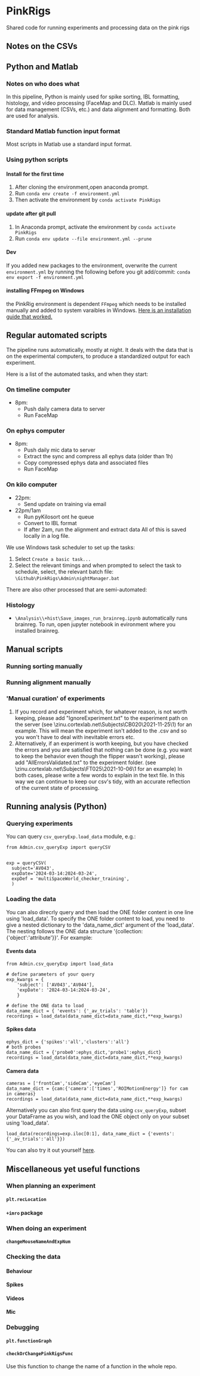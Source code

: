 # PinkRigs
Shared code for running experiments and processing data on the pink rigs

## Notes on the CSVs

## Python and Matlab
### Notes on who does what

In this pipeline, Python is mainly used for spike sorting, IBL formatting, histology, and video processing (FaceMap and DLC). Matlab is mainly used for data management (CSVs, etc.) and data alignment and formatting. Both are used for analysis.

### Standard Matlab function input format

Most scripts in Matlab use a standard input format.

### Using python scripts
#### Install for the first time
1. After cloning the environment,open anaconda prompt. 
2. Run `conda env create -f environment.yml`
3. Then activate the environment by `conda activate PinkRigs`

#### update after git pull
1. In Anaconda prompt, activate the environment by `conda activate PinkRigs`
2. Run `conda env update --file environment.yml --prune`

#### Dev
If you added new packages to the environment, overwrite the current `environment.yml` by running the following before you git add/commit: 
`conda env export -f environment.yml`

#### installing FFmpeg on Windows 
the PinkRig environment is dependent `FFmpeg` which needs to be installed manually and added to system varaibles in Windows. [Here is an installation guide that worked.](https://phoenixnap.com/kb/ffmpeg-windows)


## Regular automated scripts 
The pipeline runs automatically, mostly at night. It deals with the data that is on the experimental computers, to produce a standardized output for each experiment.

Here is a list of the automated tasks, and when they start:
### On timeline computer
- 8pm: 
  - Push daily camera data to server
  - Run FaceMap 
### On ephys computer
- 8pm: 
  - Push daily mic data to server
  - Extract the sync and compress all ephys data (older than 1h)
  - Copy compressed ephys data and associated files
  - Run FaceMap
### On kilo computer
- 22pm:
    - Send update on training via email
- 22pm/1am    
    - Run pyKilosort ont he queue
    - Convert to IBL format
    - If after 2am, run the alignment and extract data
All of this is saved locally in a log file.

We use Windows task scheduler to set up the tasks: 
1. Select `Create a basic task...`
2. Select the relevant timings and when prompted to select the task to schedule, select, the relevant batch file:
`\Github\PinkRigs\Admin\nightManager.bat`

There are also other processed that are semi-automated:
### Histology 
- `\Analysis\\+hist\Save_images_run_brainreg.ipynb` automatically runs brainreg. To run, open jupyter notebook in evironment where you installed brainreg. 

## Manual scripts 
### Running sorting manually 

### Running alignment manually 

### 'Manual curation' of experiments

1. If you record and experiment which, for whatever reason, is not worth keeping, please add "IgnoreExperiment.txt" to the experiment path on the server (see \\zinu.cortexlab.net\Subjects\CB020\2021-11-25\1) for an example. This will mean the experiment isn't added to the .csv and so you won't have to deal with inevitable errors etc.
2. Alternatively, if an experiment is worth keeping, but you have checked the errors and you are satisfied that nothing can be done (e.g. you want to keep the behavior even though the flipper wasn't working), please add "AllErrorsValidated.txt" to the experiment folder. (see \\zinu.cortexlab.net\Subjects\FT025\2021-10-06\1 for an example)
In both cases, please write a few words to explain in the text file. In this way we can continue to keep our csv's tidy, with an accurate reflection of the current state of processing.

## Running analysis (Python)

### Querying experiments

You can query `csv_queryExp.load_data` module, e.g.:
```
from Admin.csv_queryExp import queryCSV


exp = queryCSV(
  subject='AV043',
  expDate='2024-03-14:2024-03-24', 
  expDef = 'multiSpaceWorld_checker_training',
  )
```

### Loading the data
You can also direcrly query and then load the ONE folder content in one line using 'load_data'. To specify the ONE folder content to load, you need to give a nested dictionary to the 'data_name_dict' argument of the 'load_data'. The nesting follows the ONE data structure '{collection:{'object':'attribute'}}'. For example: 
#### Events data
```
from Admin.csv_queryExp import load_data

# define parameters of your query
exp_kwargs = {
    'subject': ['AV043','AV044'],
    'expDate': '2024-03-14:2024-03-24',
    }

# define the ONE data to load
data_name_dict = { 'events': {'_av_trials': 'table'})
recordings = load_data(data_name_dict=data_name_dict,**exp_kwargs)
```
#### Spikes data
```
ephys_dict = {'spikes':'all','clusters':'all'}
# both probes 
data_name_dict = {'probe0':ephys_dict,'probe1':ephys_dict} 
recordings = load_data(data_name_dict=data_name_dict,**exp_kwargs)
```
#### Camera data
```
cameras = ['frontCam','sideCam','eyeCam']
data_name_dict = {cam:{'camera':['times','ROIMotionEnergy']} for cam in cameras}
recordings = load_data(data_name_dict=data_name_dict,**exp_kwargs)
```

Alternatively you can also first query the data using `csv_queryExp`, subset your DataFrame as you wish, and load the ONE object only on your subset using 'load_data'.

```
load_data(recordings=exp.iloc[0:1], data_name_dict = {'events':{'_av_trials':'all'}})

```
You can also try it out yourself [here](https://github.com/cortex-lab/PinkRigs/blob/main/Analysis/data_loading_examples.ipynb). 

## Miscellaneous yet useful functions
### When planning an experiment
#### `plt.recLocation`
#### `+imro` package

### When doing an experiment
#### `changeMouseNameAndExpNum`

### Checking the data
#### Behaviour

#### Spikes

#### Videos

#### Mic

### Debugging
#### `plt.functionGraph`
#### `checkOrChangePinkRigsFunc`
Use this function to change the name of a function in the whole repo.
